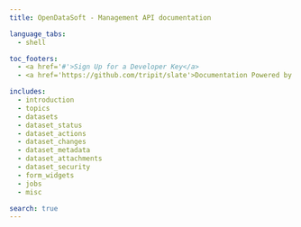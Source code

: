 ```yaml
---
title: OpenDataSoft - Management API documentation

language_tabs:
  - shell

toc_footers:
  - <a href='#'>Sign Up for a Developer Key</a>
  - <a href='https://github.com/tripit/slate'>Documentation Powered by Slate</a>

includes:
  - introduction
  - topics
  - datasets
  - dataset_status
  - dataset_actions
  - dataset_changes
  - dataset_metadata
  - dataset_attachments
  - dataset_security
  - form_widgets
  - jobs
  - misc

search: true
---
```

